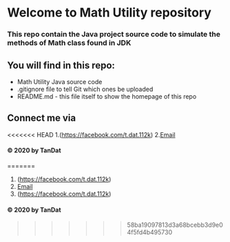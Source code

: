 # Welcome to Math Utility repository
### This repo contain the Java project source code to simulate the methods of Math class found in JDK

## You will find in this repo: 
* Math Utility Java source code
* .gitignore file to tell Git which ones be uploaded
* README.md - this file itself to show the homepage of this repo

## Connect me via
<<<<<<< HEAD
1.(https://facebook.com/t.dat.112k)
2.[Email](mailto:tandat112k@gmail.com)

#### © 2020 by TanDat
=======
1. (https://facebook.com/t.dat.112k)
2. [Email](mailto:tandat112k@gmail.com)
3. (https://facebook.com/t.dat.112k)

#### © 2020 by TanDat
>>>>>>> 58ba19097813d3a68bcebb3d9e04f5fd4b495730
